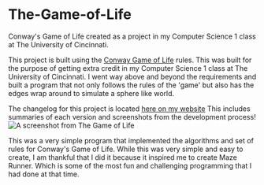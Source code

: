 # The-Game-of-Life
Conway's Game of Life created as a project in my Computer Science 1 class at The University of Cincinnati. 

This project is built using the [Conway Game of Life](https://en.wikipedia.org/wiki/Conway%27s_Game_of_Life) rules. This was built for the purpose of getting extra credit in my Computer Science 1 class at The University of Cincinnati. I went way above and beyond the requirements and built a program that not only follows the rules of the 'game' but also has the edges wrap around to simulate a sphere like world.

The changelog for this project is located [here on my website](http://alexdgray.com/pages/projects/gameOfLifeDetails.php) This includes summaries of each version and screenshots from the development process!
![A screenshot from The Game of Life](http://alexdgray.com//images/gameofLife/main.png)

This was a very simple program that implemented the algorithms and set of rules for Conway's Game of Life. While this was very simple and easy to create, I am thankful that I did it because it inspired me to create Maze Runner. Which is some of the most fun and challenging programming that I had done at that time.
